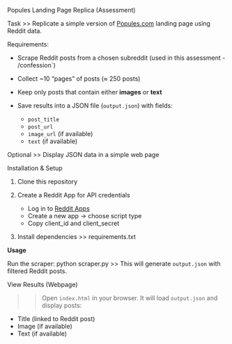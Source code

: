 Popules Landing Page Replica (Assessment)

Task >> Replicate a simple version of [Popules.com](https://popules.com) landing page using Reddit data.

Requirements:

* Scrape Reddit posts from a chosen subreddit (used in this assessment - /confession`)
* Collect \~10 “pages” of posts (≈ 250 posts)
* Keep only posts that contain either **images** or **text**
* Save results into a JSON file (`output.json`) with fields:

  * `post_title`
  * `post_url`
  * `image_url` (if available)
  * `text` (if available)

Optional >> Display JSON data in a simple web page

Installation & Setup

1. Clone this repository
2. Create a Reddit App for API credentials

   * Log in to [Reddit Apps](https://www.reddit.com/prefs/apps)
   * Create a new app → choose script type
   * Copy  client\_id and client\_secret
3. Install dependencies >> requirements.txt

**Usage**

Run the scraper: python scraper.py >> This will generate `output.json` with filtered Reddit posts.

View Results (Webpage)

>> Open `index.html` in your browser.
It will load `output.json` and display posts:

* Title (linked to Reddit post)
* Image (if available)
* Text (if available)
